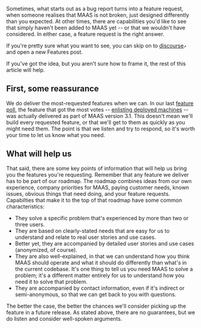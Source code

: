 <!-- "How to request a feature" -->

Sometimes, what starts out as a bug report turns into a feature request, when someone realises that MAAS is not broken, just designed differently than you expected.  At other times, there are capabilities you'd like to see that simply haven't been added to MAAS yet -- or that we wouldn't have considered.  In either case, a feature request is the right answer.  

If you're pretty sure what you want to see, you can skip on to [discourse](https://discourse.maas.io/c/features/15)`↗` and open a new Features post.  

If you've got the idea, but you aren't sure how to frame it, the rest of this article will help.

## First, some reassurance

We do deliver the most-requested features when we can.  In our last [feature poll](https://discourse.maas.io/t/-/4865), the feature that got the most votes -- [enlisting deployed machines](/t/what-is-new-with-maas-3-1/5964#heading--enlist-deployed-machines) -- was actually delivered as part of MAAS version 3.1.  This doesn't mean we'll build every requested feature, or that we'll get to them as quickly as you might need them.  The point is that we listen and try to respond, so it's worth your time to let us know what you need.

## What will help us

That said, there are some key points of information that will help us bring you the features you're requesting.  Remember that any feature we deliver has to be part of our roadmap.  The roadmap combines ideas from our own experience, company priorities for MAAS, paying customer needs, known issues, obvious things that need doing, and your feature requests.  Capabilties that make it to the top of that roadmap have some common characteristics:

- They solve a specific problem that's experienced by more than two or three users.
- They are based on clearly-stated needs that are easy for us to understand and relate to real user stories and use cases.
- Better yet, they are accompanied by detailed user stories and use cases (anonymized, of course).
- They are also well-explained, in that we can understand how you think MAAS should operate and what it should do differently than what's in the current codebase.  It's one thing to tell us you need MAAS to solve a problem; it's a different matter entirely for us to understand how you need it to solve that problem.
- They are accompanied by contact information, even if it's indirect or semi-anonymous, so that we can get back to you with questions.

The better the case, the better the chances we'll consider picking up the feature in a future release.  As stated above, there are no guarantees, but we do listen and consider well-spoken arguments.

